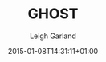 ---
title: "GHOST"
date: 2015-01-08T14:31:11+01:00
description: "This GHOSTELY tee shirt is great fun for the children of Ely and the surrounding districts such as waterbeach, littleport, downham market, witchford"
draft: false
author: "Leigh Garland"
color: "#444"
link: "https://lrg.teemill.com/product/ely-frights-ghost/"
images: ["/images/tees/spook_ely@600.png"]
---